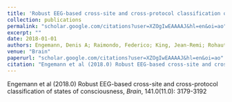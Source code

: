 ```yaml
---
title: 'Robust EEG-based cross-site and cross-protocol classification of states of consciousness'
collection: publications
permalink: "scholar.google.com/citations?user=XZOgIwEAAAAJ&hl=en&oi=ao"
excerpt: ""
date: 2018-01-01
authors: Engemann, Denis A; Raimondo, Federico; King, Jean-Remi; Rohaut, Benjamin; Louppe, Gilles; Faugeras, Frédéric; Annen, Jitka; Cassol, Helena; Gosseries, Olivia; Fernandez-Slezak, Diego; 
venue: "Brain"
paperurl: "scholar.google.com/citations?user=XZOgIwEAAAAJ&hl=en&oi=ao"
citation: "Engemann et al (2018.0) Robust EEG-based cross-site and cross-protocol classification of states of consciousness, <i>Brain</i>, 141.0(11.0): 3179-3192"
---
```

Engemann et al (2018.0) Robust EEG-based cross-site and cross-protocol classification of states of consciousness, <i>Brain</i>, 141.0(11.0): 3179-3192

